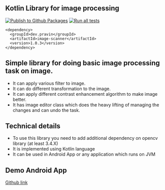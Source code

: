 ## Kotlin Library for image processing

[![Publish to Github Packages](https://github.com/pravinyo/image-scanner/actions/workflows/ci-publish-to-github-packages.yaml/badge.svg)](https://github.com/pravinyo/image-scanner/actions/workflows/ci-publish-to-github-packages.yaml)
[![Run all tests](https://github.com/pravinyo/image-scanner/actions/workflows/ci-tests.yaml/badge.svg)](https://github.com/pravinyo/image-scanner/actions/workflows/ci-tests.yaml)

```maven
<dependency>
  <groupId>dev.pravin</groupId>
  <artifactId>image-scanner</artifactId>
  <version>1.0.3</version>
</dependency>
```

## Simple library for doing basic image processing task on image.

- It can apply various filter to image.
- It can do different transformation to the image.
- It can apply different contrast enhancement algorithm to make image better.
- It has image editor class which does the heavy lifting of managing the changes and can undo the task.

## Technical details

- To use this library you need to add additional dependency on opencv library (at least 3.4.X)
- It is implemented using Kotlin language
- It can be used in Android App or any application which runs on JVM

## Demo Android App
[Github link](https://github.com/pravinyo/image-scanner-android.git)
